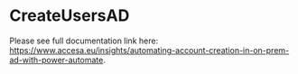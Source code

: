 # CreateUsersAD

Please see full documentation link here: https://www.accesa.eu/insights/automating-account-creation-in-on-prem-ad-with-power-automate.
